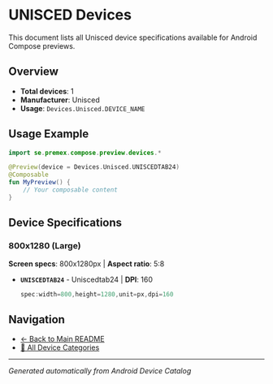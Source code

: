 # UNISCED Devices

This document lists all Unisced device specifications available for Android Compose previews.

## Overview

- **Total devices**: 1
- **Manufacturer**: Unisced
- **Usage**: `Devices.Unisced.DEVICE_NAME`

## Usage Example

```kotlin
import se.premex.compose.preview.devices.*

@Preview(device = Devices.Unisced.UNISCEDTAB24)
@Composable
fun MyPreview() {
    // Your composable content
}
```

## Device Specifications

### 800x1280 (Large)

**Screen specs**: 800x1280px | **Aspect ratio**: 5:8

- **`UNISCEDTAB24`** - Uniscedtab24 | **DPI**: 160
  ```kotlin
  spec:width=800,height=1280,unit=px,dpi=160
  ```

## Navigation

- [← Back to Main README](../../README.md)
- [📱 All Device Categories](../README.md)

---
*Generated automatically from Android Device Catalog*

